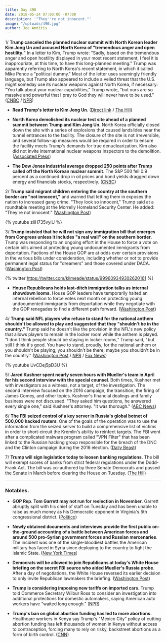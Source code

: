 ```yaml
---
title: Day 490
date: 2018-05-24 07:00:00 -07:00
description: '"They''re not innocent."'
image: "/uploads/490.jpg"
author: Joe Amditis
---
```


1/  **Trump canceled the planned nuclear summit with North Korean leader Kim Jong Un and accused North Korea of "tremendous anger and open hostility.**" In a letter to Kim, Trump wrote: "Sadly, based on the tremendous anger and open hostility displayed in your most recent statement, I feel it is inappropriate, at this time, to have this long-planned meeting."  Trump was apparently referring to North Korea's recent statement, in which it called Mike Pence a "political dummy." Most of the letter uses seemingly friendly language, but Trump also appeared to include a veiled threat that the U.S. might someday use its nuclear weapons against North Korea, if necessary: "You talk about your nuclear capabilities," Trump wrote, "but ours are so massive and powerful that I pray to God they will never have to be used." ([CNBC](https://www.cnbc.com/2018/05/24/trump-says-singapore-summit-with-north-korea-leader-kim-is-cancelled-.html) / [NPR](https://www.npr.org/sections/thetwo-way/2018/05/24/613962300/north-korea-threatens-to-scuttle-summit-saying-it-wont-beg-the-u-s-for-dialogue))

* **Read Trump's letter to Kim Jong Un**. ([Direct link](https://sc.cnbcfm.com/applications/cnbc.com/resources/files/2018/05/24/IMG_3008r.jpg) / [The Hill](http://thehill.com/homenews/administration/389163-read-trumps-letter-to-kim-jong-un))

* **North Korea demolished its nuclear test site ahead of a planned summit between Trump and Kim Jong Un**. North Korea officially closed down the site with a series of explosions that caused landslides near the tunnel entrances to the facility. The closure of the site is not irreversible, and several follow-up measures would be required in order to ensure the facility meets Trump's demands for true denuclearization. Kim also did not invite international nuclear weapons inspectors to the demolition. ([Associated Press](https://apnews.com/b3d007a341db451abc74d45279f0d5c7))

* **The Dow Jones industrial average dropped 250 points after Trump called off the North Korean nuclear summit**. The S&P 500 fell 0.9 percent as a continued drop in oil prices and bond yields dragged down energy and financials stocks, respectively. ([CNBC](https://www.cnbc.com/2018/05/24/futures-point-to-a-mixed-open-amid-ongoing-us-china-trade-talks.html))

2/ **Trump said migrant children entering the country at the southern border are "not innocent,"** and warned that letting them in exposes the nation to increased gang crime. "They look so innocent," Trump said at a roundtable meeting at the Morrelly Homeland Security Center. He added: "They're not innocent." ([Washington Post](https://www.washingtonpost.com/politics/trump-warns-against-admitting-unaccompanied-migrant-children-theyre-not-innocent/2018/05/23/e4b24a68-5ec2-11e8-8c93-8cf33c21da8d_story.html?utm_term=.070f09f15ce1))

{% youtube ziiH735vyiU %}

3/ **Trump insisted that he will not sign any immigration bill that emerges from Congress unless it includes "a real wall" on the southern border.** Trump was responding to an ongoing effort in the House to force a vote on certain bills aimed at protecting young undocumented immigrants from deportation. Factions of the House GOP are at odds over certain provisions in the various bills under consideration, including whether or not to provide permanent legal status for "dreamers" and those covered under DACA. ([Washington Post](https://www.washingtonpost.com/politics/a-real-wall-must-be-part-of-any-immigration-bill-in-the-house-trump-says/2018/05/24/eb578ec2-5f3b-11e8-a4a4-c070ef53f315_story.html))

{% twitter https://twitter.com/kilmeade/status/999609349302620161 %}

* **House Republicans holds last-ditch immigration talks as internal showdown looms.** House GOP leaders have temporarily halted an internal rebellion to force votes next month on protecting young undocumented immigrants from deportation while they negotiate with the GOP renegades to find a different path forward. ([Washington Post](https://www.washingtonpost.com/powerpost/house-gop-holds-last-ditch-immigration-talks-as-showdown-looms/2018/05/23/6a0c963c-5ec3-11e8-9ee3-49d6d4814c4c_story.html?utm_term=.430228577817))

4/ **Trump said NFL players who refuse to stand for the national anthem shouldn't be allowed to play and suggested that they "shouldn't be in the country."** Trump said he doesn't like the provision in the NFL's new policy that allows players to remain in the locker room while the anthem is played. "I don't think people should be staying in locker rooms," Trump said, "but still I think it's good. You have to stand, proudly, for the national anthem or you shouldn't be playing, you shouldn't be there, maybe you shouldn't be in the country." ([Washington Post](https://www.washingtonpost.com/politics/trump-nfl-owners-doing-the-right-thing-on-national-anthem-policy/2018/05/24/cdd66490-5f36-11e8-a4a4-c070ef53f315_story.html?utm_term=.7da75327a6ee) / [NPR](https://www.npr.org/2018/05/24/613976960/trump-praises-nfl-decision-questions-if-protesting-players-should-be-in-the-coun) / [Fox News](http://insider.foxnews.com/2018/05/24/trump-fox-friends-maybe-nfl-players-who-kneel-anthem-shouldnt-be-country))

{% youtube UvCDej5pD3U %}

5/ **Jared Kushner spent nearly seven hours with Mueller's team in April for his second interview with the special counsel**. Both times, Kushner met with investigators as a witness, not a target, of the investigation. The second interview focused on the 2016 campaign, the transition, the firing of James Comey, and other topics. Kushner's financial dealings and family business were not discussed. "They asked him questions, he answered every single one," said Kushner's attorney. "It was thorough." ([ABC News](https://abcnews.go.com/Politics/kushner-spent-hours-mueller-investigators-month/story?id=55389271))

6/ **The FBI seized control of a key server in Russia's global botnet of 500,000 hacked routers**. One of the goals of the operation was to use the information from the seized server to build a comprehensive list of victims in order to short-circuit the Kremlin's ability to reinfect targets. The FBI went after a complicated malware program called "VPN Filter" that has been linked to the Russian hacking group responsible for the breach of the DNC and the Clinton campaign during the 2016 election. ([Daily Beast](https://www.thedailybeast.com/exclusive-fbi-seizes-control-of-russian-botnet))

7/ **Trump will sign legislation today to loosen banking regulations**. The bill will exempt scores of banks from strict federal regulations under the Dodd-Frank Act. The bill was co-authored by three Senate Democrats and passed the Senate in March before clearing the House on Tuesday. ([The Hill](http://thehill.com/policy/finance/389190-trump-snubs-key-dems-behind-dodd-frank-rollback-from-signing-ceremony))

---

### Notables.

* **GOP Rep. Tom Garrett may not run for reelection in November**. Garrett abruptly split with his chief of staff on Tuesday and has been unable to raise as much money as his Democratic opponent in Virginia's 5th congressional district. ([Politico](https://www.politico.com/story/2018/05/23/tom-garrett-chief-of-staff-605668))

* **Newly obtained documents and interviews provide the first public on-the-ground accounting of a battle between American forces and around 500 pro-Syrian government forces and Russian mercenaries**. The incident was one of the single-bloodiest battles the American military has faced in Syria since deploying to the country to fight the Islamic State. ([New York Times](https://www.nytimes.com/2018/05/24/world/middleeast/american-commandos-russian-mercenaries-syria.html))

* **Democrats will be allowed to join Republicans at today's White House briefing on the secret FBI source who aided Mueller's Russia probe**. After a day of negotiations, the White House reversed its earlier decision to only invite Republican lawmakers the briefing. ([Washington Post](https://www.washingtonpost.com/world/national-security/after-day-of-negotiations-democrats-and-republicans-will-be-briefed-on-secret-fbi-source-who-aided-russia-probe/2018/05/24/2eddf548-5f44-11e8-b2b8-08a538d9dbd6_story.html))

* **Trump is considering imposing new tariffs on imported cars**. Trump told Commerce Secretary Wilbur Ross to consider an investigation into additional protections for domestic automakers, saying American auto workers have "waited long enough." ([NPR](https://www.npr.org/sections/thetwo-way/2018/05/23/613912574/trump-weighs-tariffs-on-imported-cars?utm_source=twitter.com&utm_medium=social&utm_campaign=politics&utm_term=nprnews&utm_content=20180524))

* **Trump's ban on global abortion funding has led to more abortions.** Healthcare workers in Kenya say Trump's "Mexico City" policy of cutting abortion funding has left thousands of women in Kenya without access to contraception, forcing many to rely on risky, backstreet abortions as a form of birth control. ([CNN](https://www.cnn.com/2018/05/24/health/trump-mexico-city-policy-abortion-ban-kenya-asequals-intl/index.html))